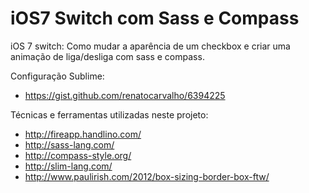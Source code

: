 iOS7 Switch com Sass e Compass
===========

iOS 7 switch: Como mudar a aparência de um checkbox e criar uma animação de liga/desliga com sass e compass.

Configuração Sublime:
- https://gist.github.com/renatocarvalho/6394225

Técnicas e ferramentas utilizadas neste projeto:
- http://fireapp.handlino.com/
- http://sass-lang.com/
- http://compass-style.org/
- http://slim-lang.com/
- http://www.paulirish.com/2012/box-sizing-border-box-ftw/

